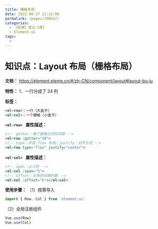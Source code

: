 ```yaml
---
title: 栅格布局
date: 2022-06-27 11:32:08
permalink: /pages/290baf/
categories:
  - 《前端》笔记《库》
  - Element-ui
tags:
  - 
---
```

# 知识点：Layout 布局（栅格布局）

**文档：** https://element.eleme.cn/#/zh-CN/component/layout#layout-bu-ju

**特性：**
  1、一行分成了 24 列

**标签：**
```html
<el-row>：一行（大盒子）
<el-col>：一个栅格（小盒子）
```

**`<el-row> ` 属性描述：**
```html
<!-- gutter：每个桑格之间的间距 -->
<el-row :gutter="20">
<!-- type：开启 flex 布局；justify：对齐方式 -->
<el-row type="flex" justify="center">
```

**`<el-col> ` 属性描述：**
```html
<!-- span：占几列 -->
<el-col :span="5">
<!-- offset：左侧的间隔列数 --> 
<el-col :offset="6"></el-col>
```

**使用步骤：**
（1）按需导入
```js
import { Row, Col } from 'element-ui'
```

（2）全局注册组件
```js
Vue.use(Row)
Vue.use(Col)
```
